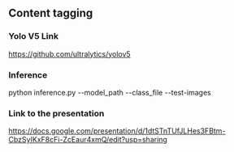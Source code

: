## Content tagging

### Yolo V5 Link

https://github.com/ultralytics/yolov5

### Inference

python inference.py --model_path <path to yolov5 model> --class_file <path to class file> --test-images <path to folder containing test images>

### Link to the presentation

https://docs.google.com/presentation/d/1dtSTnTUfJLHes3FBtm-CbzSyIKxF8cFi-ZcEaur4xmQ/edit?usp=sharing